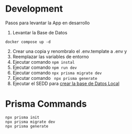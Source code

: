 # Development
Pasos para levantar la App en desarrollo

1. Levantar la Base de Datos
```
docker compose up -d
```

2. Crear una copia y renombralo el .env.template  a .env y 
3. Reemplazar las variables de entorno
4. Ejecutar comando ``` npm instal ```
5. Ejecutar comando ``` npm run dev ```
6. Ejecutar comando ``` npx prisma migrate dev  ```
7. Ejecutar comando ``` npx prisma generate```
8. Ejecutar el SEDD para [crear la base de Datos Local](http://localhost:3000/api/seed)

# Prisma Commands
```
npx prisma init
npx prisma migrate dev
npx prisma generate
```